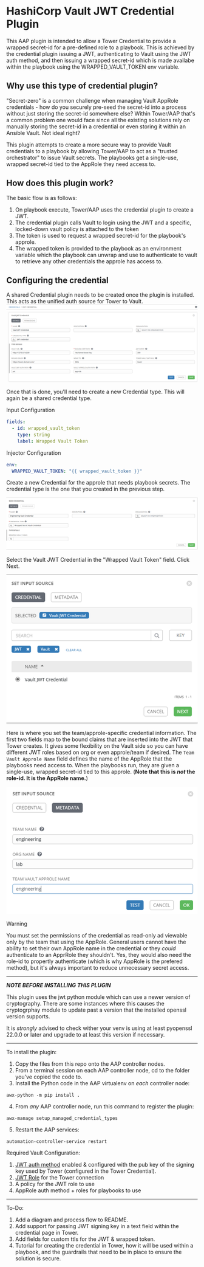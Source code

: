 # HashiCorp Vault JWT Credential Plugin

This AAP plugin is intended to allow a Tower Credential to provide a wrapped secret-id for a pre-defined role to a playbook. This is achieved by the credential plugin issuing a JWT, authenticating to Vault using the JWT auth method, and then issuing a wrapped secret-id which is made availabe within the playbook using the WRAPPED_VAULT_TOKEN env variable.

## Why use this type of credential plugin?

"Secret-zero" is a common challenge when managing Vault AppRole credentials - how do you securely pre-seed the secret-id into a process without just storing the secret-id somewhere else? Within Tower/AAP that's a common problem one would face since all the existing solutions rely on manually storing the secret-id in a credential or even storing it within an Ansible Vault. Not ideal right?

This plugin attempts to create a more secure way to provide Vault credentials to a playbook by allowing Tower/AAP to act as a "trusted orchestrator" to issue Vault secrets. The playbooks get a single-use, wrapped secret-id tied to the AppRole they need access to.

## How does this plugin work?

The basic flow is as follows:

1. On playbook execute, Tower/AAP uses the credential plugin to create a JWT.
2. The credential plugin calls Vault to login using the JWT and a specific, locked-down vault policy is attached to the token
3. The token is used to request a wrapped secret-id for the playbook's approle.
4. The wrapped token is provided to the playbook as an environment variable which the playbook can unwrap and use to authenticate to vault to retrieve any other credentials the approle has access to.

## Configuring the credential

A shared Credential plugin needs to be created once the plugin is installed. This acts as the unified auth source for Tower to Vault.
![alt text](docs\images\credential.png)

Once that is done, you'll need to create a new Credential type. This will again be a shared credential type.

Input Configuration

```yaml
fields:
  - id: wrapped_vault_token
    type: string
    label: Wrapped Vault Token
```

Injector Configuration

```yaml
env:
  WRAPPED_VAULT_TOKEN: "{{ wrapped_vault_token }}"
```

Create a new Credential for the approle that needs playbook secrets. The credential type is the one that you created in the previous step.

![alt text](docs\images\new_credential.png)

Select the Vault JWT Credential in the "Wrapped Vault Token" field. Click Next.

![alt text](docs\images\type_details_page1.png)

Here is where you set the team/approle-specific credential information. The first two fields map to the bound claims that are inserted into the JWT that Tower creates. It gives some flexibility on the Vault side so you can have different JWT roles based on org or even approle/team if desired. The `Team Vault Approle Name` field defines the name of the AppRole that the playbooks need access to. When the playbooks run, they are given a single-use, wrapped secret-id tied to this approle. (**Note that this is _not_ the role-id. It is the AppRole name.**)

![alt text](docs\images\type_details_page2.png)

> [!WARNING]
> You must set the permissions of the credential as read-only ad viewable only by the team that using the AppRole. General users cannot have the ability to set their own AppRole name in the credential or they _could_ authenticate to an ApprRole they shouldn't. Yes, they would also need the role-id to propertly authenticate (which is why AppRole is the prefered method), but it's always important to reduce unnecessary secret access.

---

**_NOTE BEFORE INSTALLING THIS PLUGIN_**

This plugin uses the jwt python module which can use a newer version of cryptography. There are some instances where this causes the cryptogrphay module to update past a version that the installed openssl version supports.

It is _strongly_ advised to check wither your venv is using at least pyopenssl 22.0.0 or later and upgrade to at least this version if necessary.

---

To install the plugin:

1.  Copy the files from this repo onto the AAP controller nodes.
2.  From a terminal session on each AAP controller node, cd to the folder you've copied the code to.
3.  Install the Python code in the AAP virtualenv on _each_ controller node:

```shell
awx-python -m pip install .
```

4.  From _any_ AAP controller node, run this command to register the plugin:

```shell
awx-manage setup_managed_credential_types
```

5.  Restart the AAP services:

```shell
automation-controller-service restart
```

Required Vault Configuration:

1.  [JWT auth method](https://developer.hashicorp.com/vault/api-docs/auth/jwt#configure) enabled & configured with the pub key of the signing key used by Tower (configured in the Tower Credential).
2.  [JWT Role](https://developer.hashicorp.com/vault/api-docs/auth/jwt#create-update-role) for the Tower connection
3.  A policy for the JWT role to use
4.  AppRole auth method + roles for playbooks to use

---

To-Do:

1. Add a diagram and process flow to README.
2. Add support for passing JWT signing key in a text field within the credential page in Tower.
3. Add fields for custom ttls for the JWT & wrapped token.
4. Tutorial for creating the credential in Tower, how it will be used within a playbook, and the guardrails that need to be in place to ensure the solution is secure.
